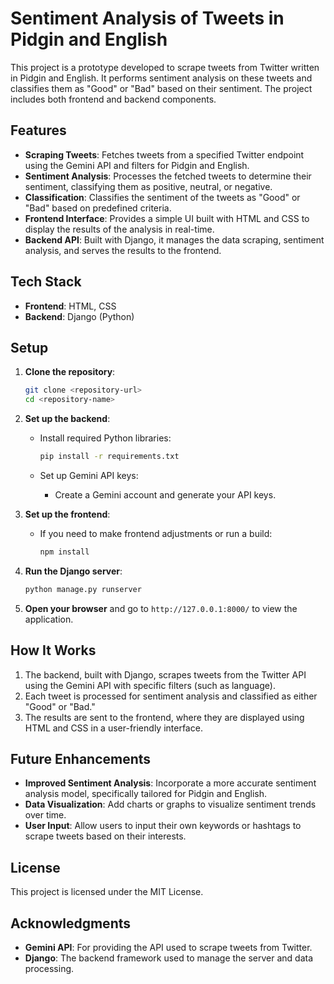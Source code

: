 # Sentiment Analysis of Tweets in Pidgin and English

This project is a prototype developed to scrape tweets from Twitter written in Pidgin and English. It performs sentiment analysis on these tweets and classifies them as "Good" or "Bad" based on their sentiment. The project includes both frontend and backend components.

## Features

- **Scraping Tweets**: Fetches tweets from a specified Twitter endpoint using the Gemini API and filters for Pidgin and English.
- **Sentiment Analysis**: Processes the fetched tweets to determine their sentiment, classifying them as positive, neutral, or negative.
- **Classification**: Classifies the sentiment of the tweets as "Good" or "Bad" based on predefined criteria.
- **Frontend Interface**: Provides a simple UI built with HTML and CSS to display the results of the analysis in real-time.
- **Backend API**: Built with Django, it manages the data scraping, sentiment analysis, and serves the results to the frontend.

## Tech Stack

- **Frontend**: HTML, CSS
- **Backend**: Django (Python)

## Setup

1. **Clone the repository**:

   ```bash
   git clone <repository-url>
   cd <repository-name>
   ```

2. **Set up the backend**:

   - Install required Python libraries:

     ```bash
     pip install -r requirements.txt
     ```

   - Set up Gemini API keys:
     - Create a Gemini account and generate your API keys.

3. **Set up the frontend**:

   - If you need to make frontend adjustments or run a build:

     ```bash
     npm install
     ```

4. **Run the Django server**:

   ```bash
   python manage.py runserver
   ```

5. **Open your browser** and go to `http://127.0.0.1:8000/` to view the application.

## How It Works

1. The backend, built with Django, scrapes tweets from the Twitter API using the Gemini API with specific filters (such as language).
2. Each tweet is processed for sentiment analysis and classified as either "Good" or "Bad."
3. The results are sent to the frontend, where they are displayed using HTML and CSS in a user-friendly interface.

## Future Enhancements

- **Improved Sentiment Analysis**: Incorporate a more accurate sentiment analysis model, specifically tailored for Pidgin and English.
- **Data Visualization**: Add charts or graphs to visualize sentiment trends over time.
- **User Input**: Allow users to input their own keywords or hashtags to scrape tweets based on their interests.

## License

This project is licensed under the MIT License.

## Acknowledgments

- **Gemini API**: For providing the API used to scrape tweets from Twitter.
- **Django**: The backend framework used to manage the server and data processing.
